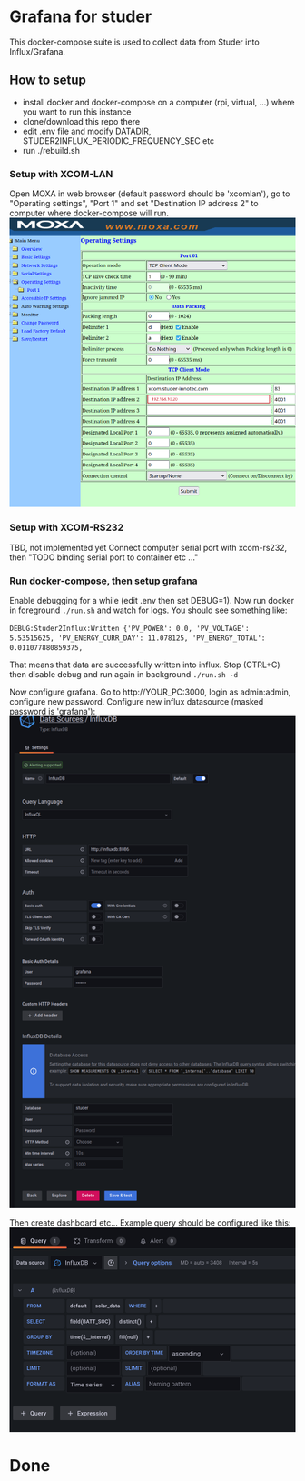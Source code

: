 # Grafana for studer

This docker-compose suite is used to collect data from Studer into Influx/Grafana.

## How to setup

- install docker and docker-compose on a computer (rpi, virtual, ...) where you want to run this instance
- clone/download this repo there
- edit .env file and modify DATADIR, STUDER2INFLUX_PERIODIC_FREQUENCY_SEC etc
- run ./rebuild.sh

### Setup with XCOM-LAN

Open MOXA in web browser (default password should be 'xcomlan'), go to "Operating settings", "Port 1" and set "Destination IP address 2" to computer where docker-compose will run.
![Image](docs/images/moxa_setup.png)

### Setup with XCOM-RS232
TBD, not implemented yet
Connect computer serial port with xcom-rs232, then "TODO binding serial port to container etc ..."

### Run docker-compose, then setup grafana

Enable debugging for a while (edit .env then set DEBUG=1). Now run docker in foreground `./run.sh` and watch for logs. You should see something like:

`DEBUG:Studer2Influx:Written {'PV_POWER': 0.0, 'PV_VOLTAGE': 5.53515625, 'PV_ENERGY_CURR_DAY': 11.078125, 'PV_ENERGY_TOTAL': 0.011077880859375,`

That means that data are successfully written into influx. Stop (CTRL+C) then disable debug and run again in background `./run.sh -d`

Now configure grafana. Go to http://YOUR_PC:3000, login as admin:admin, configure new password. Configure new influx datasource (masked password is 'grafana'):
![Image](docs/images/datasource.png)

Then create dashboard etc... Example query should be configured like this:
![Image](docs/images/query.png)

# Done
    